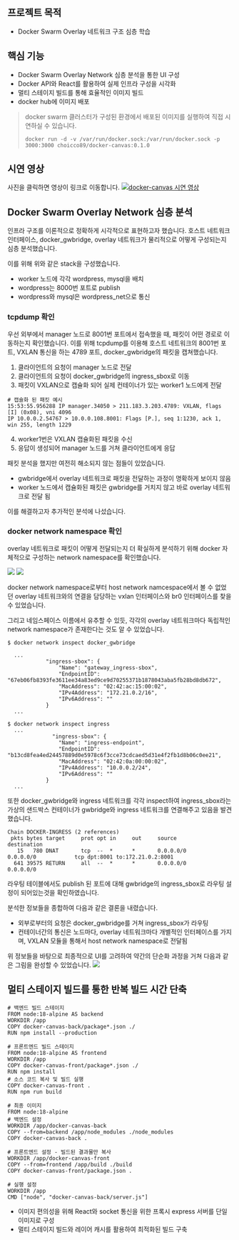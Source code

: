 ## 프로젝트 목적
- Docker Swarm Overlay 네트워크 구조 심층 학습

## 핵심 기능
- Docker Swarm Overlay Network 심층 분석을 통한 UI 구성
- Docker API와 React를 활용하여 실제 인프라 구성을 시각화
- 멀티 스테이지 빌드를 통해 효율적인 이미지 빌드
- docker hub에 이미지 배포
 
> docker swarm 클러스터가 구성된 환경에서 배포된 이미지를 실행하여 직접 시연하실 수 있습니다.
> 
> `docker run -d -v /var/run/docker.sock:/var/run/docker.sock -p 3000:3000 choicco89/docker-canvas:0.1.0`

## 시연 영상
사진을 클릭하면 영상이 링크로 이동합니다.
[![docker-canvas 시연 영상](http://img.youtube.com/vi/Ekjn1hyIAfM/0.jpg)](https://www.youtube.com/watch?v=Ekjn1hyIAfM) 



## Docker Swarm Overlay Network 심층 분석

인프라 구조를 이론적으로 정확하게 시각적으로 표현하고자 했습니다.
호스트 네트워크 인터페이스, docker_gwbridge, overlay 네트워크가 물리적으로 어떻게 구성되는지 심층 분석했습니다.

이를 위해 위와 같은 stack을 구성했습니다.
- worker 노드에 각각 wordpress, mysql을 배치
- wordpress는 8000번 포트로 publish
- wordpress와 mysql은 wordpress_net으로 통신


### tcpdump 확인
우선 외부에서 manager 노드로 8001번 포트에서 접속했을 때, 패킷이 어떤 경로로 이동하는지 확인했습니다.
이를 위해 tcpdump를 이용해 호스트 네트워크의 8001번 포트, VXLAN 통신을 하는 4789 포트, docker_gwbridge의 패킷을 캡쳐했습니다.

1. 클라이언트의 요청이 manager 노드로 전달
2. 클라이언트의 요청이 docker_gwbridge의 ingress_sbox로 이동
3. 패킷이 VXLAN으로 캡슐화 되어 실제 컨테이너가 있는 worker1 노드에게 전달
  ```
  # 캡슐화 된 패킷 예시
  15:53:55.956288 IP manager.34050 > 211.183.3.203.4789: VXLAN, flags [I] (0x08), vni 4096
IP 10.0.0.2.54767 > 10.0.0.108.8001: Flags [P.], seq 1:1230, ack 1, win 255, length 1229
  ```
4. worker1번은 VXLAN 캡슐화된 패킷을 수신
5. 응답이 생성되어 manager 노드를 거쳐 클라이언트에게 응답

패킷 분석을 했지만 여전히 해소되지 않는 점들이 있었습니다.
- gwbridge에서 overlay 네트워크로 패킷을 전달하는 과정이 명확하게 보이지 않음
- worker 노드에서 캡슐화된 패킷은 gwbridge를 거치지 않고 바로 overlay 네트워크로 전달 됨

이를 해결하고자 추가적인 분석에 나섰습니다.


### docker network namespace 확인
overlay 네트워크로 패킷이 어떻게 전달되는지 더 확실하게 분석하기 위해 docker 자체적으로 구성하는 network namespace를 확인했습니다.

![](https://velog.velcdn.com/images/just/post/8528b345-226f-4b83-9720-1f79c7f82b17/image.png)
![](https://velog.velcdn.com/images/just/post/91ed4e0f-fd5c-4fc6-b3a7-6a764e6a8c69/image.png)

docker network namespace로부터 host network namcespace에서 볼 수 없었던 overlay 네트워크와의 연결을 담당하는 vxlan 인터페이스와 br0 인터페이스를 찾을 수 있었습니다.

그리고 네임스페이스 이름에서 유추할 수 있듯, 각각의 overlay 네트워크마다 독립적인 network namespace가 존재한다는 것도 알 수 있었습니다.

```
$ docker network inspect docker_gwbridge
  
  ...
            "ingress-sbox": {
                "Name": "gateway_ingress-sbox",
                "EndpointID": "67eb06fb8393fe3611ee34a83ed9ce9d70255371b1878043aba5fb28bd8db672",
                "MacAddress": "02:42:ac:15:00:02",
                "IPv4Address": "172.21.0.2/16",
                "IPv6Address": ""
            }
  ...
  
$ docker network inspect ingress
  ...
              "ingress-sbox": {
                "Name": "ingress-endpoint",
                "EndpointID": "b13cd8fea4ed24457889d0e5978c6f3cce73cdcaed5d31e4f2fb1d8b06c0ee21",
                "MacAddress": "02:42:0a:00:00:02",
                "IPv4Address": "10.0.0.2/24",
                "IPv6Address": ""
            }
  ...
```
또한 docker_gwbridge와 ingress 네트워크를 각각 inspect하여 ingress_sbox라는 가상의 샌드박스 컨테이너가 gwbridge와 ingress 네트워크를 연결해주고 있음을 발견했습니다.

```
Chain DOCKER-INGRESS (2 references)
 pkts bytes target     prot opt in     out     source               destination
   15   780 DNAT       tcp  --  *      *       0.0.0.0/0            0.0.0.0/0            tcp dpt:8001 to:172.21.0.2:8001
  641 39575 RETURN     all  --  *      *       0.0.0.0/0            0.0.0.0/0
```
라우팅 테이블에서도 publish 된 포트에 대해 gwbridge의 ingress_sbox로 라우팅 설정이 되어있는것을 확인하였습니다.

분석한 정보들을 종합하여 다음과 같은 결론을 내렸습니다.
- 외부로부터의 요청은 docker_gwbridge를 거쳐 ingress_sbox가 라우팅
- 컨테이너간의 통신은 노드마다, overlay 네트워크마다 개별적인 인터페이스를 가지며, VXLAN 모듈을 통해서 host network namespace로 전달됨

위 정보들을 바탕으로 최종적으로 UI를 고려하여 약간의 단순화 과정을 거쳐 다음과 같은 그림을 완성할 수 있었습니다.
![](https://velog.velcdn.com/images/just/post/aa57eb66-3b82-4bd3-93e6-d6c4598642ad/image.png)



## 멀티 스테이지 빌드를 통한 반복 빌드 시간 단축
```
# 백엔드 빌드 스테이지
FROM node:18-alpine AS backend
WORKDIR /app
COPY docker-canvas-back/package*.json ./
RUN npm install --production

# 프론트엔드 빌드 스테이지
FROM node:18-alpine AS frontend
WORKDIR /app
COPY docker-canvas-front/package*.json ./
RUN npm install
# 소스 코드 복사 및 빌드 실행
COPY docker-canvas-front .
RUN npm run build

# 최종 이미지
FROM node:18-alpine
# 백엔드 설정
WORKDIR /app/docker-canvas-back
COPY --from=backend /app/node_modules ./node_modules
COPY docker-canvas-back .

# 프론트엔드 설정 - 빌드된 결과물만 복사
WORKDIR /app/docker-canvas-front
COPY --from=frontend /app/build ./build
COPY docker-canvas-front/package.json .

# 실행 설정
WORKDIR /app
CMD ["node", "docker-canvas-back/server.js"]
```
- 이미지 편의성을 위해 React와 socket 통신을 위한 프록시 express 서버를 단일 이미지로 구성
- 멀티 스테이지 빌드와 레이어 캐시를 활용하여 최적화된 빌드 구축
